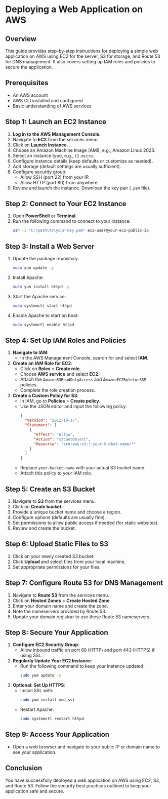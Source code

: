 # Deploying a Web Application on AWS

## Overview
This guide provides step-by-step instructions for deploying a simple web application on AWS using EC2 for the server, S3 for storage, and Route 53 for DNS management. It also covers setting up IAM roles and policies to secure the application.

## Prerequisites
- An AWS account
- AWS CLI installed and configured
- Basic understanding of AWS services

## Step 1: Launch an EC2 Instance
1. **Log in to the AWS Management Console.**
2. Navigate to **EC2** from the services menu.
3. Click on **Launch Instance**.
4. Choose an Amazon Machine Image (AMI), e.g., Amazon Linux 2023.
5. Select an instance type, e.g., `t2.micro`.
6. Configure instance details (keep defaults or customize as needed).
7. Add storage (default settings are usually sufficient).
8. Configure security group:
   - Allow SSH (port 22) from your IP.
   - Allow HTTP (port 80) from anywhere.
9. Review and launch the instance. Download the key pair (`.pem` file).

## Step 2: Connect to Your EC2 Instance
1. Open **PowerShell** or **Terminal**.
2. Run the following command to connect to your instance:
   ```bash
   ssh -i "C:\path\to\your-key.pem" ec2-user@your-ec2-public-ip
   ```

## Step 3: Install a Web Server
1. Update the package repository:
   ```bash
   sudo yum update -y
   ```
2. Install Apache:
   ```bash
   sudo yum install httpd -y
   ```
3. Start the Apache service:
   ```bash
   sudo systemctl start httpd
   ```
4. Enable Apache to start on boot:
   ```bash
   sudo systemctl enable httpd
   ```

## Step 4: Set Up IAM Roles and Policies
1. **Navigate to IAM**:
   - In the AWS Management Console, search for and select **IAM**.
2. **Create an IAM Role for EC2**:
   - Click on **Roles** > **Create role**.
   - Choose **AWS service** and select **EC2**.
   - Attach the `AmazonS3ReadOnlyAccess` and `AmazonEC2RoleforSSM` policies.
   - Complete the role creation process.
3. **Create a Custom Policy for S3**:
   - In IAM, go to **Policies** > **Create policy**.
   - Use the JSON editor and input the following policy:
     ```json
     {
       "Version": "2012-10-17",
       "Statement": [
         {
           "Effect": "Allow",
           "Action": "s3:GetObject",
           "Resource": "arn:aws:s3:::your-bucket-name/*"
         }
       ]
     }
     ```
   - Replace `your-bucket-name` with your actual S3 bucket name.
   - Attach this policy to your IAM role.

## Step 5: Create an S3 Bucket
1. Navigate to **S3** from the services menu.
2. Click on **Create bucket**.
3. Provide a unique bucket name and choose a region.
4. Configure options (defaults are usually fine).
5. Set permissions to allow public access if needed (for static websites).
6. Review and create the bucket.

## Step 6: Upload Static Files to S3
1. Click on your newly created S3 bucket.
2. Click **Upload** and select files from your local machine.
3. Set appropriate permissions for your files.

## Step 7: Configure Route 53 for DNS Management
1. Navigate to **Route 53** from the services menu.
2. Click on **Hosted Zones** > **Create Hosted Zone**.
3. Enter your domain name and create the zone.
4. Note the nameservers provided by Route 53.
5. Update your domain registrar to use these Route 53 nameservers.

## Step 8: Secure Your Application
1. **Configure EC2 Security Group**:
   - Allow inbound traffic on port 80 (HTTP) and port 443 (HTTPS) if using SSL.
2. **Regularly Update Your EC2 Instance**:
   - Run the following command to keep your instance updated:
     ```bash
     sudo yum update -y
     ```
3. **Optional: Set Up HTTPS**:
   - Install SSL with:
     ```bash
     sudo yum install mod_ssl
     ```
   - Restart Apache:
     ```bash
     sudo systemctl restart httpd
     ```

## Step 9: Access Your Application
- Open a web browser and navigate to your public IP or domain name to see your application.

## Conclusion
You have successfully deployed a web application on AWS using EC2, S3, and Route 53. Follow the security best practices outlined to keep your application safe and secure.

